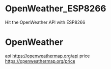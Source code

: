 # OpenWeather_ESP8266
Hit the OpenWeather API with ESP8266

# OpenWeather
api
https://openweathermap.org/api
price
https://openweathermap.org/price


